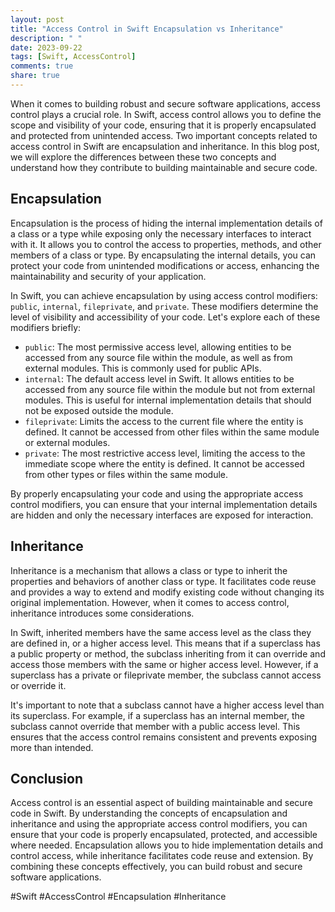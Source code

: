 ```yaml
---
layout: post
title: "Access Control in Swift Encapsulation vs Inheritance"
description: " "
date: 2023-09-22
tags: [Swift, AccessControl]
comments: true
share: true
---
```


When it comes to building robust and secure software applications, access control plays a crucial role. In Swift, access control allows you to define the scope and visibility of your code, ensuring that it is properly encapsulated and protected from unintended access. Two important concepts related to access control in Swift are encapsulation and inheritance. In this blog post, we will explore the differences between these two concepts and understand how they contribute to building maintainable and secure code.

## Encapsulation

Encapsulation is the process of hiding the internal implementation details of a class or a type while exposing only the necessary interfaces to interact with it. It allows you to control the access to properties, methods, and other members of a class or type. By encapsulating the internal details, you can protect your code from unintended modifications or access, enhancing the maintainability and security of your application.

In Swift, you can achieve encapsulation by using access control modifiers: `public`, `internal`, `fileprivate`, and `private`. These modifiers determine the level of visibility and accessibility of your code. Let's explore each of these modifiers briefly:

- `public`: The most permissive access level, allowing entities to be accessed from any source file within the module, as well as from external modules. This is commonly used for public APIs.
- `internal`: The default access level in Swift. It allows entities to be accessed from any source file within the module but not from external modules. This is useful for internal implementation details that should not be exposed outside the module.
- `fileprivate`: Limits the access to the current file where the entity is defined. It cannot be accessed from other files within the same module or external modules.
- `private`: The most restrictive access level, limiting the access to the immediate scope where the entity is defined. It cannot be accessed from other types or files within the same module.

By properly encapsulating your code and using the appropriate access control modifiers, you can ensure that your internal implementation details are hidden and only the necessary interfaces are exposed for interaction.

## Inheritance

Inheritance is a mechanism that allows a class or type to inherit the properties and behaviors of another class or type. It facilitates code reuse and provides a way to extend and modify existing code without changing its original implementation. However, when it comes to access control, inheritance introduces some considerations.

In Swift, inherited members have the same access level as the class they are defined in, or a higher access level. This means that if a superclass has a public property or method, the subclass inheriting from it can override and access those members with the same or higher access level. However, if a superclass has a private or fileprivate member, the subclass cannot access or override it.

It's important to note that a subclass cannot have a higher access level than its superclass. For example, if a superclass has an internal member, the subclass cannot override that member with a public access level. This ensures that the access control remains consistent and prevents exposing more than intended.

## Conclusion

Access control is an essential aspect of building maintainable and secure code in Swift. By understanding the concepts of encapsulation and inheritance and using the appropriate access control modifiers, you can ensure that your code is properly encapsulated, protected, and accessible where needed. Encapsulation allows you to hide implementation details and control access, while inheritance facilitates code reuse and extension. By combining these concepts effectively, you can build robust and secure software applications.

#Swift #AccessControl #Encapsulation #Inheritance